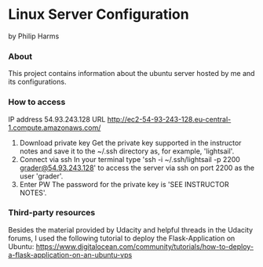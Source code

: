 # Linux Server Configuration

by Philip Harms


### About

This project contains information about the ubuntu server hosted by me and its configurations.


### How to access

IP address				54.93.243.128
URL						http://ec2-54-93-243-128.eu-central-1.compute.amazonaws.com/

1. Download private key
Get the private key supported in the instructor notes and save it to the ~/.ssh directory as, for example, 'lightsail'.
2. Connect via ssh
In your terminal type 'ssh -i ~/.ssh/lightsail -p 2200 grader@54.93.243.128' to access the server via ssh on port 2200 as the user 'grader'.
3. Enter PW
The password for the private key is 'SEE INSTRUCTOR NOTES'.


### Third-party resources

Besides the material provided by Udacity and helpful threads in the Udacity forums, I used the following tutorial to deploy
the Flask-Application on Ubuntu:
https://www.digitalocean.com/community/tutorials/how-to-deploy-a-flask-application-on-an-ubuntu-vps
